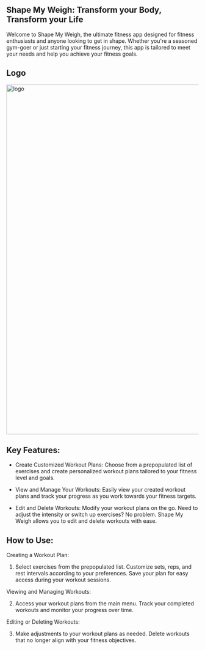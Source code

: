 ## Shape My Weigh: Transform your Body, Transform your Life
Welcome to Shape My Weigh, the ultimate fitness app designed for fitness enthusiasts and anyone looking to get in shape. Whether you're a seasoned gym-goer or just starting your fitness journey, this app is tailored to meet your needs and help you achieve your fitness goals.

## Logo
<img width="915" alt="logo" src="https://github.com/Dorene-StMarthe/Shape-My-Weigh/assets/57598320/39d68839-8fef-4e59-84e4-17e1a0d9c676">


## Key Features:
- Create Customized Workout Plans: Choose from a prepopulated list of exercises and create personalized workout plans tailored to your fitness level and goals.

- View and Manage Your Workouts: Easily view your created workout plans and track your progress as you work towards your fitness targets.

- Edit and Delete Workouts: Modify your workout plans on the go. Need to adjust the intensity or switch up exercises? No problem. Shape My Weigh allows you to edit and delete workouts with ease.

## How to Use:
Creating a Workout Plan:

1. Select exercises from the prepopulated list.
Customize sets, reps, and rest intervals according to your preferences.
Save your plan for easy access during your workout sessions.

Viewing and Managing Workouts:

2. Access your workout plans from the main menu.
Track your completed workouts and monitor your progress over time.

Editing or Deleting Workouts:

3. Make adjustments to your workout plans as needed.
Delete workouts that no longer align with your fitness objectives.

